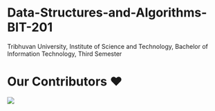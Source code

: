 # Data-Structures-and-Algorithms-BIT-201

Tribhuvan University, Institute of Science and Technology, Bachelor of Information Technology, Third Semester

# Our Contributors ❤️

<a href="https://github.com/CodeatBIT/Data-Structures-and-Algorithms-BIT-201/graphs/contributors">
  <img src="https://contrib.rocks/image?repo=CodeatBIT/Data-Structures-and-Algorithms-BIT-201" />
</a>
